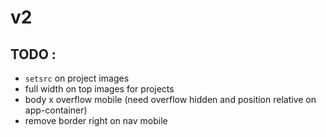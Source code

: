 # v2
## TODO :
* `setsrc` on project images
* full width on top images for projects
* body x overflow mobile (need overflow hidden and position relative on app-container)
* remove border right on nav mobile

